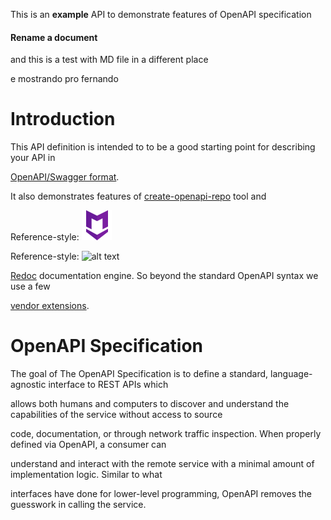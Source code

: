 This is an **example** API to demonstrate features of OpenAPI specification 

#### <i class="icon-pencil"></i> Rename a document

and this is a test with MD file in a different place

e mostrando pro fernando

# Introduction

This API definition is intended to to be a good starting point for
describing your API in 

[OpenAPI/Swagger
format](https://github.com/OAI/OpenAPI-Specification/blob/master/versions/3.0.2.md).

It also demonstrates features of
[create-openapi-repo](https://github.com/Redocly/create-openapi-repo) tool
and 


Reference-style: 
![alt text][logo]

[logo]: https://github.com/adam-p/markdown-here/raw/master/src/common/images/icon48.png


Reference-style: 
![alt text][diagrama] 

[diagrama]: https://mrcsvg.github.io/EBANX-api-reference/assets/ebanx-logo-vector.svg




[Redoc](https://github.com/Redocly/Redoc) documentation engine. So beyond
the standard OpenAPI syntax we use a few 

[vendor
extensions](https://github.com/Redocly/Redoc/blob/master/docs/redoc-vendor-extensions.md).


# OpenAPI Specification

The goal of The OpenAPI Specification is to define a standard,
language-agnostic interface to REST APIs which

allows both humans and computers to discover and understand the capabilities
of the service without access to source

code, documentation, or through network traffic inspection. When properly
defined via OpenAPI, a consumer can 

understand and interact with the remote service with a minimal amount of
implementation logic. Similar to what

interfaces have done for lower-level programming, OpenAPI removes the
guesswork in calling the service.